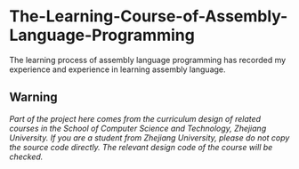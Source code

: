 # The-Learning-Course-of-Assembly-Language-Programming
The learning process of assembly language programming has recorded my experience and experience in learning assembly language.
## Warning
*Part of the project here comes from the curriculum design of related courses in the School of Computer Science and Technology, Zhejiang University. If you are a student from Zhejiang University, please do not copy the source code directly. The relevant design code of the course will be checked.*
